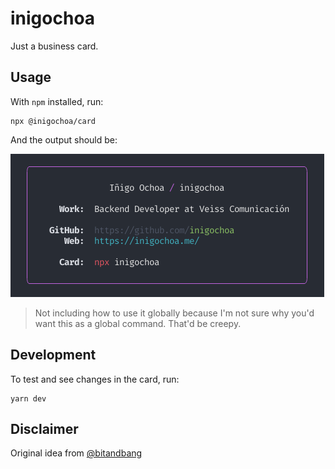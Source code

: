 # inigochoa

Just a business card.

## Usage

With `npm` installed, run:

```console
npx @inigochoa/card
```

And the output should be:

![Output result][output]

> Not including how to use it globally because I'm not sure why you'd want this
> as a global command. That'd be creepy.

## Development

To test and see changes in the card, run:

```console
yarn dev
```

## Disclaimer

Original idea from [@bitandbang]

[output]: /images/output.png "Output result"
[@bitandbang]: https://github.com/bnb/bitandbang "bitandbang npm card repository"

